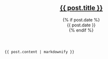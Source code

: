 <article>
	<header>
		<h2>
			<a href="{{ post.url }}">{{ post.title }}</a>
		</h2>
		{% if post.date %}
			<div class="meta">
				<div class="date">{{ post.date }}</div>
			</div>
		{% endif %}
	</header>

	{{ post.content | markdownify }}

</article>

